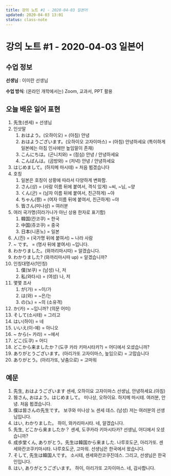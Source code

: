 ```yaml
---
title: 강의 노트 #1 - 2020-04-03 일본어
updated: 2020-04-03 13:01
status: class-note
---
```




# 강의 노트 #1 - 2020-04-03 일본어

## 수업 정보

**선생님** : 이미란 선생님

**수업 방식**: (온라인 개학에서는) Zoom, 교과서, PPT 활용

## 오늘 배운 일어 표현

1. 先生(센세) = 선생님
2. 인삿말
   1. おはよう。(오하이오) = (아침) 안녕
   2. おはようございます。(오하이오 고자이마스) = (아침) 안녕하세요
      (특이하게 일본에는 아침 인사에만 높임말이 존재)
   3.  こんにちは。(곤니치와) = (점심) 안녕 / 안녕하세요
   4. こんばんは。(곰방와) = (저녁) 안녕 / 안녕하세요
3. はじめまして。(하지메 마시테) = 처음 뵙겠습니다
4. 호칭
   1. 일본은 호칭이 상황에 따라서 다양하게 변화함.
   2. さん(상) = (사람 이름 뒤에 붙여서, 격식 있게) ~씨, ~님, ~양
   3. くん(군) = (남자 이름 뒤에 붙여서, 친근하게) ~야
   4. ちゃん(짱) = (여자 이름 뒤에 붙여서, 친근하게) ~야
   5. 皆さん(미나상) = 여러분
5. 여러 국가명(히라가나가 아닌 상용 한자로 표기함)
   1. 韓国(칸코쿠) = 한국
   2. 中国(쥬코쿠) = 중국
   3. 日本(니혼노) = 일본
6. 人(진) = (국가명 뒤에 붙여서) ~ 나라 사람
7. ~ です。 = (명사 뒤에 붙여서) ~입니다.
8.  わかりました。(와까리마시따) = 알겠습니다.
9. わかりました? (와까리마시따 up) = 알겠습니까?
10. 인칭대명사(1인칭)
    1. 僕(보쿠) = (남성)  나, 저
    2. 私(와타시) = (여성) 나, 저
11. 몇몇 조사
    1. が(가) = ~이/가
    2. は(와) = ~은/는
    3. の(노) = ~의 (소유격)
12. か(카) = ~입니까? (의문 어미)
13. そして(소시테) = 그리고
14. はい(하이) = 네
15. いいえ(이-예) = 아니오
16. ~ から(~ 카라) = ~에서
17. どこ(도쿠) = 어디
18. どこから来ましたか？(도쿠 카라 키마시타카?) = 어디에서 오셨습니까?
19. ありがとうございます。(아리가또 고자이마스, 높임으로) = 고맙습니다
20. ありがとう。(아리가또, 낮춤으로) = 고마워

## 예문

1. 先生, おはようございます
   센세, 오하이요 고자이마스
   선생님, 안녕하세요.(아침)
2. 皆さん, おはよう。はじめまして。
   미나상, 오하이요. 하지메 마시테.
   여러분, 안녕. 처음 뵙겠습니다.
3. 僕は皆さんの先生です。
   보쿠와 미나상 노 센세 데스.
   (남성) 저는 여러분의 선생님입니다.
4. はい, わかりました。
   하이, 와카리마시타.
   네, 알겠습니다.
5. 先生, どこから来ましたか？
   센세, 도쿠카라 키마시타카?
   선생님, 어디에서 오셨습니까?
6. 成歩堂くん, ありがとう。先生は韓国から来ました.
   나루호도군, 아리가또. 센세와칸코쿠키마시타.
   나루호도군, 고마워. 선생님은 한국에서 왔습니다.
7. そして, 先生は韓国人です。
   소시테, 센세와칸코쿠진데스.
   그리고, 선생님은 한국인입니다.
8. はい, ありがとうございます。
   하이, 아리가또 고자이마스.
   네, 감사합니다.
